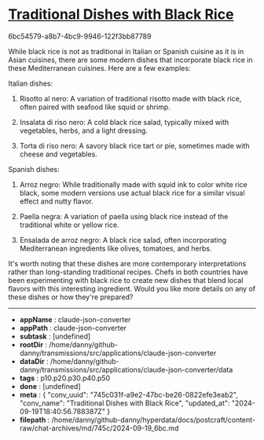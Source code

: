 # [Traditional Dishes with Black Rice](https://claude.ai/chat/745c031f-a9e2-47bc-be26-0822efe3eab2)

6bc54579-a8b7-4bc9-9946-122f3bb87789

 While black rice is not as traditional in Italian or Spanish cuisine as it is in Asian cuisines, there are some modern dishes that incorporate black rice in these Mediterranean cuisines. Here are a few examples:

Italian dishes:

1. Risotto al nero: A variation of traditional risotto made with black rice, often paired with seafood like squid or shrimp.

2. Insalata di riso nero: A cold black rice salad, typically mixed with vegetables, herbs, and a light dressing.

3. Torta di riso nero: A savory black rice tart or pie, sometimes made with cheese and vegetables.

Spanish dishes:

1. Arroz negro: While traditionally made with squid ink to color white rice black, some modern versions use actual black rice for a similar visual effect and nutty flavor.

2. Paella negra: A variation of paella using black rice instead of the traditional white or yellow rice.

3. Ensalada de arroz negro: A black rice salad, often incorporating Mediterranean ingredients like olives, tomatoes, and herbs.

It's worth noting that these dishes are more contemporary interpretations rather than long-standing traditional recipes. Chefs in both countries have been experimenting with black rice to create new dishes that blend local flavors with this interesting ingredient. Would you like more details on any of these dishes or how they're prepared?

---

* **appName** : claude-json-converter
* **appPath** : claude-json-converter
* **subtask** : [undefined]
* **rootDir** : /home/danny/github-danny/transmissions/src/applications/claude-json-converter
* **dataDir** : /home/danny/github-danny/transmissions/src/applications/claude-json-converter/data
* **tags** : p10.p20.p30.p40.p50
* **done** : [undefined]
* **meta** : {
  "conv_uuid": "745c031f-a9e2-47bc-be26-0822efe3eab2",
  "conv_name": "Traditional Dishes with Black Rice",
  "updated_at": "2024-09-19T18:40:56.788387Z"
}
* **filepath** : /home/danny/github-danny/hyperdata/docs/postcraft/content-raw/chat-archives/md/745c/2024-09-19_6bc.md